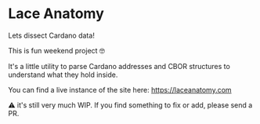# Lace Anatomy

Lets dissect Cardano data!

This is fun weekend project 🤓

It's a little utility to parse Cardano addresses and CBOR structures to understand what they hold inside.

You can find a live instance of the site here: https://laceanatomy.com

⚠️ it's still very much WIP. If you find something to fix or add, please send a PR.
